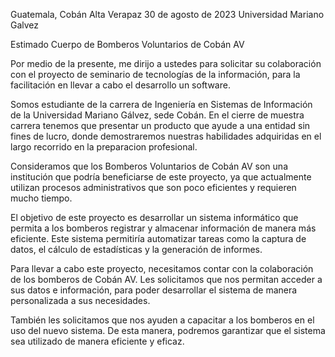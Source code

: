 Guatemala, Cobán Alta Verapaz
30 de agosto de 2023
Universidad Mariano Galvez

Estimado Cuerpo de Bomberos Voluntarios de Cobán AV

Por medio de la presente, me dirijo a ustedes para solicitar su colaboración con el proyecto de seminario de tecnologías de la información, para la facilitación en llevar a cabo el desarrollo un software.

Somos estudiante de la carrera de Ingeniería en Sistemas de Información de la Universidad Mariano Gálvez, sede Cobán. En el cierre de muestra carrera tenemos que presentar un producto que ayude a una entidad sin fines de lucro, donde demostraremos nuestras habilidades adquiridas en el largo recorrido en la preparacion profesional.

Consideramos que los Bomberos Voluntarios de Cobán AV son una institución que podría beneficiarse de este proyecto, ya que actualmente utilizan procesos administrativos que son poco eficientes y requieren mucho tiempo.

El objetivo de este proyecto es desarrollar un sistema informático que permita a los bomberos registrar y almacenar información de manera más eficiente. Este sistema permitiría automatizar tareas como la captura de datos, el cálculo de estadísticas y la generación de informes.

Para llevar a cabo este proyecto, necesitamos contar con la colaboración de los bomberos de Cobán AV. Les solicitamos que nos permitan acceder a sus datos e información, para poder desarrollar el sistema de manera personalizada a sus necesidades.

También les solicitamos que nos ayuden a capacitar a los bomberos en el uso del nuevo sistema. De esta manera, podremos garantizar que el sistema sea utilizado de manera eficiente y eficaz.